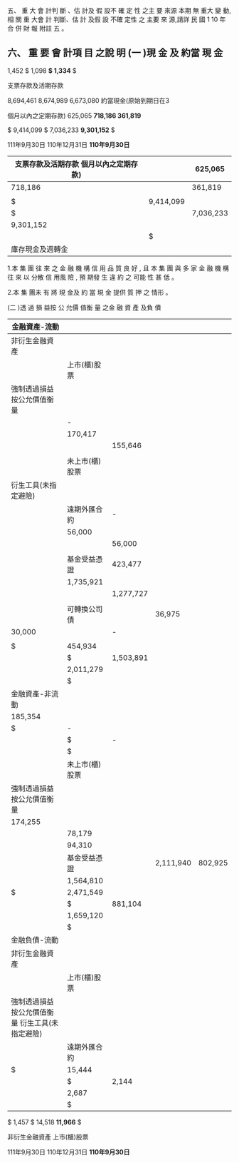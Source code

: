  
五、 重 大 會 計判 斷 、估 計及 假 設不 確 定 性 之主 要 來源 本期 無 重大 變 動,相 關 重 大會 計 判斷、估 計 及假 設 不確 定性 之 主要 來 源,請詳 民 國 1 10 年合 併 財 報 附註 五 。 

## 六、 重 要 會 計項 目 之說 明 (一 )現 金 及 約當 現 金

 1,452 $ 1,098 **$ 1,334** $ 

支票存款及活期存款

 8,694,461 8,674,989 6,673,080 約當現金(原始到期日在3

 個月以內之定期存款) 625,065 **718,186 361,819** 

$ 9,414,099 $ 7,036,233 **9,301,152** $ 

111年9月30日 110年12月31日 **110年9月30日**

| 支票存款及活期存款 個月以內之定期存款)   |           | 625,065   |
|------------------------------------------|-----------|-----------|
| 718,186                                  |           | 361,819   |
|                                          |           |           |
| $                                        | 9,414,099 |           |
| $                                        |           | 7,036,233 |
| 9,301,152                                |           |           |
|                                          | $         |           |
| 庫存現金及週轉金                         |           |           |

1.本 集 團 往 來 之 金 融 機 構 信 用 品 質 良 好 , 且 本 集 團 與 多 家 金 融 機 構 往 來 以 分散 信 用風 險 , 預 期發 生 違 約 之 可能 性 甚 低 。 

2.本 集 團未 有 將 現 金及 約 當 現 金 提供 質 押 之 情形 。 

(二 )透 過 損 益按 公 允價 值衡 量 之金 融 資 產 及負 債 

| 金融資產-流動                                   |                |           |           |         |
|-------------------------------------------------|----------------|-----------|-----------|---------|
| 非衍生金融資產                                  |                |           |           |         |
|                                                 | 上市(櫃)股票   |           |           |         |
| 強制透過損益按公允價值衡量                      |                |           |           |         |
|                                                 | -              |           |           |         |
|                                                 | 170,417        |           |           |         |
|                                                 |                | 155,646   |           |         |
|                                                 |                |           |           |         |
|                                                 | 未上市(櫃)股票 |           |           |         |
| 衍生工具(未指定避險)                            |                |           |           |         |
|                                                 | 遠期外匯合約   | -         |           |         |
|                                                 | 56,000         |           |           |         |
|                                                 |                | 56,000    |           |         |
|                                                 |                |           |           |         |
|                                                 | 基金受益憑證   | 423,477   |           |         |
|                                                 | 1,735,921      |           |           |         |
|                                                 |                | 1,277,727 |           |         |
|                                                 |                |           |           |         |
|                                                 | 可轉換公司債   |           | 36,975    |         |
| 30,000                                          |                | -         |           |         |
|                                                 |                |           |           |         |
| $                                               | 454,934        |           |           |         |
|                                                 | $              | 1,503,891 |           |         |
|                                                 | 2,011,279      |           |           |         |
|                                                 | $              |           |           |         |
| 金融資產-非流動                                 |                |           |           |         |
| 185,354                                         |                |           |           |         |
| $                                               | -              |           |           |         |
|                                                 | $              | -         |           |         |
|                                                 | $              |           |           |         |
|                                                 | 未上市(櫃)股票 |           |           |         |
| 強制透過損益按公允價值衡量                      |                |           |           |         |
| 174,255                                         |                |           |           |         |
|                                                 | 78,179         |           |           |         |
|                                                 | 94,310         |           |           |         |
|                                                 | 基金受益憑證   |           | 2,111,940 | 802,925 |
|                                                 | 1,564,810      |           |           |         |
| $                                               | 2,471,549      |           |           |         |
|                                                 | $              | 881,104   |           |         |
|                                                 | 1,659,120      |           |           |         |
|                                                 | $              |           |           |         |
| 金融負債-流動                                   |                |           |           |         |
| 非衍生金融資產                                  |                |           |           |         |
|                                                 | 上市(櫃)股票   |           |           |         |
| 強制透過損益按公允價值衡量 衍生工具(未指定避險) |                |           |           |         |
|                                                 | 遠期外匯合約   |           |           |         |
| $                                               | 15,444         |           |           |         |
|                                                 | $              | 2,144     |           |         |
|                                                 | 2,687          |           |           |         |
|                                                 | $              |           |           |         |

 $ 1,457 $ 14,518 **11,966** $ 

 非衍生金融資產 上市(櫃)股票

111年9月30日 110年12月31日 **110年9月30日**
